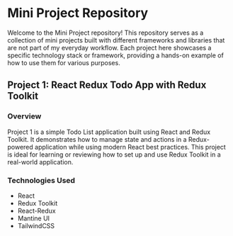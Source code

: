 # Mini Project Repository

Welcome to the Mini Project repository! This repository serves as a collection of mini projects built with different frameworks and libraries that are not part of my everyday workflow. Each project here showcases a specific technology stack or framework, providing a hands-on example of how to use them for various purposes.

## Project 1: React Redux Todo App with Redux Toolkit

### Overview

Project 1 is a simple Todo List application built using React and Redux Toolkit. It demonstrates how to manage state and actions in a Redux-powered application while using modern React best practices. This project is ideal for learning or reviewing how to set up and use Redux Toolkit in a real-world application.

### Technologies Used

- React
- Redux Toolkit
- React-Redux
- Mantine UI
- TailwindCSS